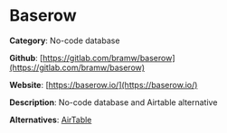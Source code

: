 
# Baserow

**Category**: No-code database

**Github**: [https://gitlab.com/bramw/baserow](https://gitlab.com/bramw/baserow)

**Website**: [https://baserow.io/](https://baserow.io/)

**Description**:
No-code database and Airtable alternative

**Alternatives**: [AirTable](https://www.airtable.com/)
